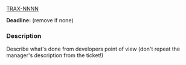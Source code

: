 [TRAX-NNNN](https://verbit.atlassian.net/browse/TRAX-NNNN)

**Deadline:** (remove if none)

### Description

Describe what's done from developers point of view (don't repeat the manager's description from the ticket!)
